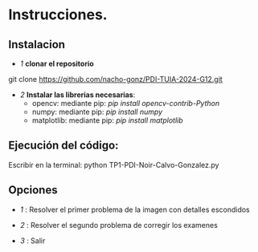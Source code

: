 # Instrucciones.

## Instalacion 

- *1* **clonar el repositorio**

git clone https://github.com/nacho-gonz/PDI-TUIA-2024-G12.git

- *2* **Instalar las librerias necesarias**:
  - opencv: mediante pip: *pip install opencv-contrib-Python*
  - numpy: mediante pip: *pip install numpy*
  - matplotlib: mediante pip: *pip install matplotlib*

## Ejecución del código:

  Escribir en la terminal: python TP1-PDI-Noir-Calvo-Gonzalez.py

## Opciones

- *1* : Resolver el primer problema de la imagen con detalles escondidos

- *2* : Resolver el segundo problema de corregir los examenes 

- *3* : Salir
